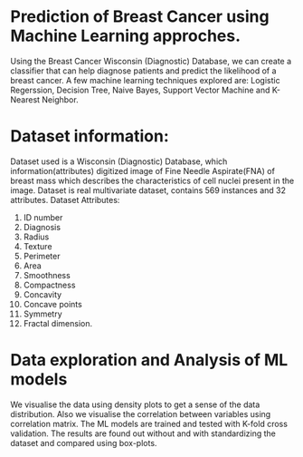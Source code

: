 # Prediction of Breast Cancer using Machine Learning approches.
Using the Breast Cancer Wisconsin (Diagnostic) Database, we can create a classifier that can help diagnose patients and predict the likelihood of a breast cancer. A few machine learning techniques explored are: Logistic Regerssion, Decision Tree, Naive Bayes, Support Vector Machine and K-Nearest Neighbor.
# Dataset information:
Dataset used is a  Wisconsin (Diagnostic) Database, which information(attributes) digitized image of Fine Needle Aspirate(FNA) of breast mass which describes the characteristics of cell nuclei present in the image. Dataset is real multivariate dataset, contains 569 instances and 32 attributes.
Dataset Attributes:
1. ID number
2. Diagnosis
3. Radius
4. Texture
5. Perimeter 
6. Area
7. Smoothness
8. Compactness
9. Concavity
10. Concave points
11. Symmetry
12. Fractal dimension.
# Data exploration and Analysis of ML models
We visualise the data using density plots to get a sense of the data distribution. Also we visualise the correlation between variables using correlation matrix.
The ML models are trained and tested with K-fold cross validation. The results are found out without and with standardizing the dataset and compared using box-plots.
